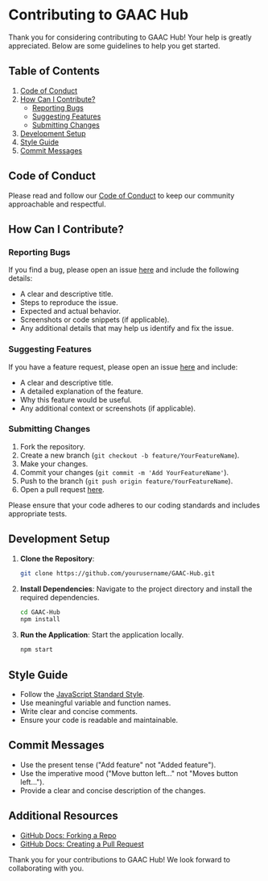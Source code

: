 # Contributing to GAAC Hub

Thank you for considering contributing to GAAC Hub! Your help is greatly appreciated. Below are some guidelines to help you get started.

## Table of Contents

1. [Code of Conduct](#code-of-conduct)
2. [How Can I Contribute?](#how-can-i-contribute)
   - [Reporting Bugs](#reporting-bugs)
   - [Suggesting Features](#suggesting-features)
   - [Submitting Changes](#submitting-changes)
3. [Development Setup](#development-setup)
4. [Style Guide](#style-guide)
5. [Commit Messages](#commit-messages)

## Code of Conduct

Please read and follow our [Code of Conduct](CODE_OF_CONDUCT.md) to keep our community approachable and respectful.

## How Can I Contribute?

### Reporting Bugs

If you find a bug, please open an issue [here](https://github.com/yourusername/GAAC-Hub/issues) and include the following details:

- A clear and descriptive title.
- Steps to reproduce the issue.
- Expected and actual behavior.
- Screenshots or code snippets (if applicable).
- Any additional details that may help us identify and fix the issue.

### Suggesting Features

If you have a feature request, please open an issue [here](https://github.com/yourusername/GAAC-Hub/issues) and include:

- A clear and descriptive title.
- A detailed explanation of the feature.
- Why this feature would be useful.
- Any additional context or screenshots (if applicable).

### Submitting Changes

1. Fork the repository.
2. Create a new branch (`git checkout -b feature/YourFeatureName`).
3. Make your changes.
4. Commit your changes (`git commit -m 'Add YourFeatureName'`).
5. Push to the branch (`git push origin feature/YourFeatureName`).
6. Open a pull request [here](https://github.com/yourusername/GAAC-Hub/pulls).

Please ensure that your code adheres to our coding standards and includes appropriate tests.

## Development Setup

1. **Clone the Repository**:
   ```bash
   git clone https://github.com/yourusername/GAAC-Hub.git
   ```

2. **Install Dependencies**:
   Navigate to the project directory and install the required dependencies.
   ```bash
   cd GAAC-Hub
   npm install
   ```

3. **Run the Application**:
   Start the application locally.
   ```bash
   npm start
   ```

## Style Guide

- Follow the [JavaScript Standard Style](https://standardjs.com/).
- Use meaningful variable and function names.
- Write clear and concise comments.
- Ensure your code is readable and maintainable.

## Commit Messages

- Use the present tense ("Add feature" not "Added feature").
- Use the imperative mood ("Move button left..." not "Moves button left...").
- Provide a clear and concise description of the changes.

## Additional Resources

- [GitHub Docs: Forking a Repo](https://docs.github.com/en/github/collaborating-with-issues-and-pull-requests/fork-a-repo)
- [GitHub Docs: Creating a Pull Request](https://docs.github.com/en/github/collaborating-with-issues-and-pull-requests/creating-a-pull-request)

Thank you for your contributions to GAAC Hub! We look forward to collaborating with you.